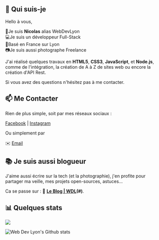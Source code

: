 ## 👋 Qui suis-je

Hello à vous, 

👦Je suis **Nicolas** alias WebDevLyon<br>
💻Je suis un développeur Full-Stack<br>
🌇Basé en France sur Lyon<br>
📷Je suis aussi photographe Freelance<br>

J'ai réalisé quelques travaux en **HTML5**, **CSS3**, **JavaScript**, et **Node.js**, comme de l'intégration, la création de A à Z de sites web ou encore la création d'API Rest.

Si vous avez des questions n'hésitez pas à me contacter.

## 📫 Me Contacter

Rien de plus simple, soit par mes réseaux sociaux :

[Facebook][FB] | [Instagram][Insta] 

Ou simplement par 

✉️ [Email](mailto:webdeveloppeurlyon@gmail.com)

## 📚 Je suis aussi blogueur

J'aime aussi écrire sur la tech (et la photographie), j'en profite pour partager ma veille, mes projets open-sources, astuces...

Ca se passe sur : 📝 **[Le Blog | WDL][Blog](#)**. 
 
## 📊 Quelques stats

![](https://visitor-badge.glitch.me/badge?page_id=github.com/WebDevLyon)

![Web Dev Lyon's Github stats](https://github-readme-stats.vercel.app/api?username=WebDevLyon&show_icons=true)

[FB]: https://www.facebook.com/WebDevLyon
[Insta]: https://www.instagram.com/nicolaslachise/
[Blog]: https://www.facebook.com/WebDevLyon
